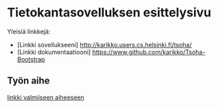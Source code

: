 # Tietokantasovelluksen esittelysivu

Yleisiä linkkejä:

* [Linkki sovellukseeni] http://karikko.users.cs.helsinki.fi/tsoha/
* [Linkki dokumentaatiooni] https://www.github.com/karikko/Tsoha-Bootstrap

## Työn aihe

[linkki valmiiseen aiheeseen](http://advancedkittenry.github.io/suunnittelu_ja_tyoymparisto/aiheet/Drinkkiarkisto.html) 
